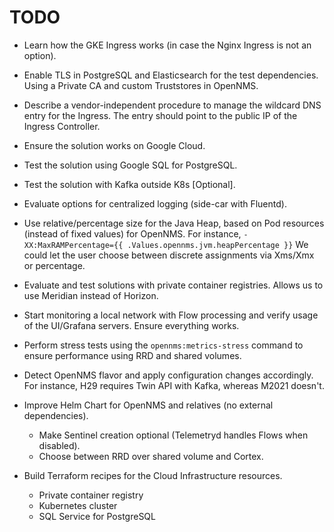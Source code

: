 # TODO

* Learn how the GKE Ingress works (in case the Nginx Ingress is not an option).

* Enable TLS in PostgreSQL and Elasticsearch for the test dependencies.
  Using a Private CA and custom Truststores in OpenNMS.

* Describe a vendor-independent procedure to manage the wildcard DNS entry for the Ingress.
  The entry should point to the public IP of the Ingress Controller.

* Ensure the solution works on Google Cloud.

* Test the solution using Google SQL for PostgreSQL.

* Test the solution with Kafka outside K8s [Optional].

* Evaluate options for centralized logging (side-car with Fluentd).

* Use relative/percentage size for the Java Heap, based on Pod resources (instead of fixed values) for OpenNMS.
  For instance, `-XX:MaxRAMPercentage={{ .Values.opennms.jvm.heapPercentage }}`
  We could let the user choose between discrete assignments via Xms/Xmx or percentage.

* Evaluate and test solutions with private container registries.
  Allows us to use Meridian instead of Horizon.

* Start monitoring a local network with Flow processing and verify usage of the UI/Grafana servers.
  Ensure everything works.

* Perform stress tests using the `opennms:metrics-stress` command to ensure performance using RRD and shared volumes.

* Detect OpenNMS flavor and apply configuration changes accordingly.
  For instance, H29 requires Twin API with Kafka, whereas M2021 doesn't.

* Improve Helm Chart for OpenNMS and relatives (no external dependencies).
  * Make Sentinel creation optional (Telemetryd handles Flows when disabled).
  * Choose between RRD over shared volume and Cortex.

* Build Terraform recipes for the Cloud Infrastructure resources.
  * Private container registry
  * Kubernetes cluster
  * SQL Service for PostgreSQL
